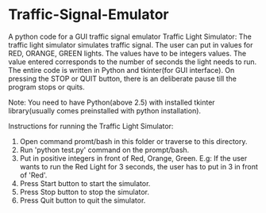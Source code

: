 # Traffic-Signal-Emulator
A python code for a GUI traffic signal emulator
Traffic Light Simulator:
The traffic light simulator simulates traffic signal. The user can put in values for RED, ORANGE, GREEN lights.
The values have to be integers values. The value entered corresponds to the number of seconds the light needs to run.
The entire code is written in Python and tkinter(for GUI interface).
On pressing the STOP or QUIT button, there is an deliberate pause till the program stops or quits.

Note: You need to have Python(above 2.5) with installed tkinter library(usually comes preinstalled with python installation).

Instructions for running the Traffic Light Simulator:
1) Open command promt/bash in this folder or traverse to this directory.
2) Run 'python test.py' command on the prompt/bash.
3) Put in positive integers in front of Red, Orange, Green.
   E.g: If the user wants to run the Red Light for 3 seconds, the user has to put in 3 in front of 'Red'.
4) Press Start button to start the simulator.
5) Press Stop button to stop the simulator.
6) Press Quit button to quit the simulator.

